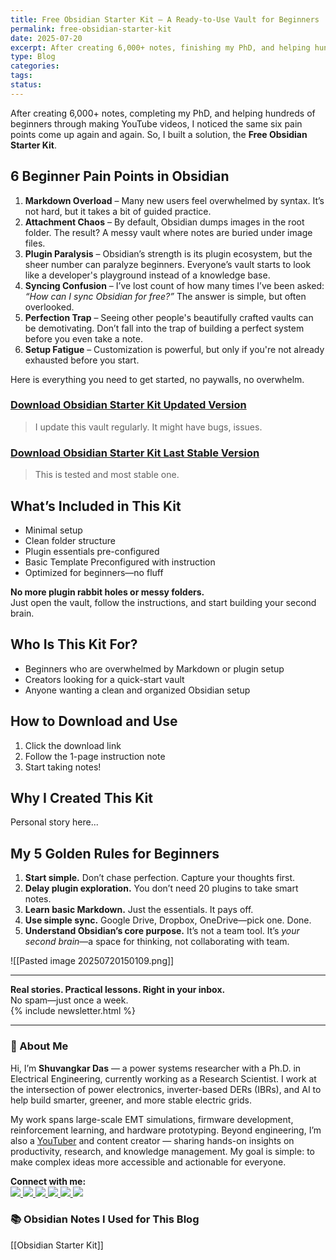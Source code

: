 ```yaml
---
title: Free Obsidian Starter Kit – A Ready-to-Use Vault for Beginners
permalink: free-obsidian-starter-kit
date: 2025-07-20
excerpt: After creating 6,000+ notes, finishing my PhD, and helping hundreds of beginners, I saw the same six obstacles again and again, Markdown confusion, attachment mess, plugin overload, sync issues, and setup fatigue. That’s why I built the Free Obsidian Starter Kit,  a clean, beginner-friendly vault with all the essentials pre-configured.
type: Blog
categories: 
tags: 
status:
---
```



After creating 6,000+ notes, completing my PhD, and helping hundreds of beginners through making YouTube videos, I noticed the same six pain points come up again and again. So, I built a solution, the **Free Obsidian Starter Kit**.

## 6 Beginner Pain Points in Obsidian
1. **Markdown Overload** – Many new users feel overwhelmed by syntax. It’s not hard, but it takes a bit of guided practice.
2. **Attachment Chaos** – By default, Obsidian dumps images in the root folder. The result? A messy vault where notes are buried under image files.
3. **Plugin Paralysis** – Obsidian’s strength is its plugin ecosystem, but the sheer number can paralyze beginners. Everyone’s vault starts to look like a developer's playground instead of a knowledge base.
4. **Syncing Confusion** – I’ve lost count of how many times I’ve been asked: _“How can I sync Obsidian for free?”_ The answer is simple, but often overlooked.
5. **Perfection Trap** – Seeing other people's beautifully crafted vaults can be demotivating. Don’t fall into the trap of building a perfect system before you even take a note.
6. **Setup Fatigue** – Customization is powerful, but only if you're not already exhausted before you start.


Here is everything you need to get started, no paywalls, no overwhelm.
### [Download Obsidian Starter Kit Updated Version]()
>I update this vault regularly. It might have bugs, issues. 

### [Download Obsidian Starter Kit Last Stable Version]()
> This is tested and most stable one. 

## What’s Included in This Kit
- Minimal setup 
- Clean folder structure
- Plugin essentials pre-configured  
- Basic Template Preconfigured with instruction 
- Optimized for beginners—no fluff

**No more plugin rabbit holes or messy folders.**  
Just open the vault, follow the instructions, and start building your second brain.

## Who Is This Kit For?
- Beginners who are overwhelmed by Markdown or plugin setup
- Creators looking for a quick-start vault
- Anyone wanting a clean and organized Obsidian setup

## How to Download and Use
1. Click the download link
2. Follow the 1-page instruction note
3. Start taking notes!

## Why I Created This Kit
Personal story here...

## My 5 Golden Rules for Beginners
1. **Start simple.** Don’t chase perfection. Capture your thoughts first.
2. **Delay plugin exploration.** You don’t need 20 plugins to take smart notes.
3. **Learn basic Markdown.** Just the essentials. It pays off.
4. **Use simple sync.** Google Drive, Dropbox, OneDrive—pick one. Done.
5. **Understand Obsidian’s core purpose.** It’s not a team tool. It’s _your second brain_—a space for thinking, not collaborating with team.


![[Pasted image 20250720150109.png]]

---

**Real stories. Practical lessons. Right in your inbox.**  
No spam—just once a week.  
{% include newsletter.html %}

---
### 👋 About Me
Hi, I’m **Shuvangkar Das** — a power systems researcher with a Ph.D. in Electrical Engineering, currently working as a Research Scientist. I work at the intersection of power electronics, inverter-based DERs (IBRs), and AI to help build smarter, greener, and more stable electric grids. 

My work spans large-scale EMT simulations, firmware development, reinforcement learning, and hardware prototyping. Beyond engineering, I’m also a [YouTuber](https://www.youtube.com/@ShuvangkarDas) and content creator — sharing hands-on insights on productivity, research, and knowledge management. My goal is simple: to make complex ideas more accessible and actionable for everyone.

<p><strong>Connect with me:<br></strong>
<a href="https://www.youtube.com/@ShuvangkarDas" target="_blank">
    <img src="https://img.shields.io/badge/YouTube-Subscribe-red?style=for-the-badge&logo=youtube">
  </a>
  <a href="https://www.linkedin.com/in/ShuvangkarDas" target="_blank">
    <img src="https://img.shields.io/badge/LinkedIn-Connect-blue?style=for-the-badge&logo=linkedin">
  </a>
  <a href="https://newsletter.shuvangkardas.com" target="_blank">
    <img src="https://img.shields.io/badge/Newsletter-Subscribe-blue?style=for-the-badge">
  </a>
  <a href="https://twitter.com/shuvangkar_das" target="_blank">
    <img src="https://img.shields.io/badge/Twitter-Follow-blue?style=for-the-badge&logo=twitter">
  </a>
  
  <a href="https://github.com/shuvangkardas" target="_blank">
    <img src="https://img.shields.io/badge/GitHub-Follow-black?style=for-the-badge&logo=github">
  </a>
  <a href="https://blog.shuvangkardas.com" target="_blank">
    <img src="https://img.shields.io/badge/Blog-Read-blueviolet?style=for-the-badge">
  </a>
  
</p>

### 📚 Obsidian Notes I Used for This Blog
[[Obsidian Starter Kit]]


